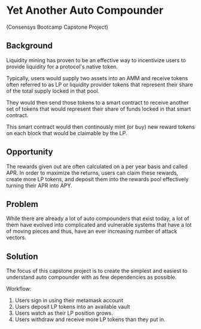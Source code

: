 # Yet Another Auto Compounder
(Consensys Bootcamp Capstone Project)

## Background
Liquidity mining has proven to be an effective way to incentivize users to provide liquidity for a protocol's native token.

Typically, users would supply two assets into an AMM and receive tokens often referred to as LP or liquidity provider tokens that represent their share of the total supply locked in that pool.

They would then send those tokens to a smart contract to receive another set of tokens that would represent their share of funds locked in that smart contract.

This smart contract would then continously mint (or buy) new reward tokens on each block that would be claimable by the LP.

## Opportunity
The rewards given out are often calculated on a per year basis and called APR. In order to maximize the returns, users can claim these rewards, create more LP tokens, and deposit them into the rewards pool effectively turning their APR into APY.

## Problem
While there are already a lot of auto compounders that exist today, a lot of them have evolved into complicated and vulnerable systems that have a lot of moving pieces and thus, have an ever increasing number of attack vectors.

## Solution
The focus of this capstone project is to create the simplest and easiest to understand auto compounder with as few dependencies as possible.

Workflow:
1. Users sign in using their metamask account
2. Users deposit LP tokens into an available vault
3. Users watch as their LP position grows.
4. Users withdraw and receive more LP tokens than they put in.
